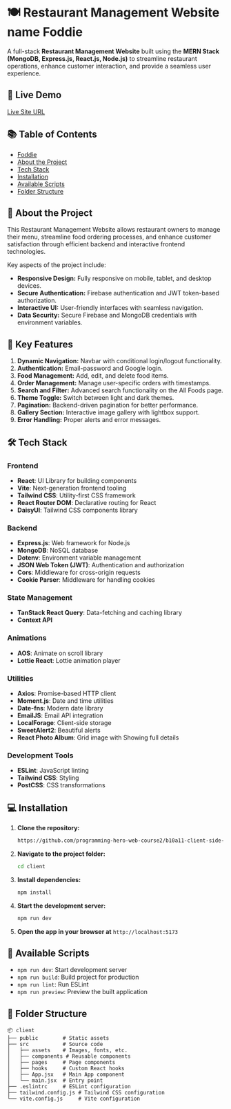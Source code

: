 # 🍽️ Restaurant Management Website name Foddie

A full-stack **Restaurant Management Website** built using the **MERN Stack (MongoDB, Express.js, React.js, Node.js)** to streamline restaurant operations, enhance customer interaction, and provide a seamless user experience.

## 🚀 Live Demo

[Live Site URL](#)

## 📚 Table of Contents

- [Foddie](#foddie)
- [About the Project](#-about-the-project)
- [Tech Stack](#-tech-stack)
- [Installation](#-installation)
- [Available Scripts](#-available-scripts)
- [Folder Structure](#-folder-structure)

## 📝 About the Project

This Restaurant Management Website allows restaurant owners to manage their menu, streamline food ordering processes, and enhance customer satisfaction through efficient backend and interactive frontend technologies.

Key aspects of the project include:

- **Responsive Design:** Fully responsive on mobile, tablet, and desktop devices.
- **Secure Authentication:** Firebase authentication and JWT token-based authorization.
- **Interactive UI:** User-friendly interfaces with seamless navigation.
- **Data Security:** Secure Firebase and MongoDB credentials with environment variables.

## 🌟 Key Features

1. **Dynamic Navigation:** Navbar with conditional login/logout functionality.
2. **Authentication:** Email-password and Google login.
3. **Food Management:** Add, edit, and delete food items.
4. **Order Management:** Manage user-specific orders with timestamps.
5. **Search and Filter:** Advanced search functionality on the All Foods page.
6. **Theme Toggle:** Switch between light and dark themes.
7. **Pagination:** Backend-driven pagination for better performance.
8. **Gallery Section:** Interactive image gallery with lightbox support.
9. **Error Handling:** Proper alerts and error messages.

## 🛠️ Tech Stack

### Frontend

- **React**: UI Library for building components
- **Vite**: Next-generation frontend tooling
- **Tailwind CSS**: Utility-first CSS framework
- **React Router DOM**: Declarative routing for React
- **DaisyUI**: Tailwind CSS components library

### Backend

- **Express.js**: Web framework for Node.js
- **MongoDB**: NoSQL database
- **Dotenv**: Environment variable management
- **JSON Web Token (JWT)**: Authentication and authorization
- **Cors**: Middleware for cross-origin requests
- **Cookie Parser**: Middleware for handling cookies

### State Management

- **TanStack React Query**: Data-fetching and caching library
- **Context API**

### Animations

- **AOS**: Animate on scroll library
- **Lottie React**: Lottie animation player

### Utilities

- **Axios**: Promise-based HTTP client
- **Moment.js**: Date and time utilities
- **Date-fns**: Modern date library
- **EmailJS**: Email API integration
- **LocalForage**: Client-side storage
- **SweetAlert2**: Beautiful alerts
- **React Photo Album**: Grid image with Showing full details

### Development Tools

- **ESLint**: JavaScript linting
- **Tailwind CSS**: Styling
- **PostCSS**: CSS transformations

## 💻 Installation

1. **Clone the repository:**
   ```bash
   https://github.com/programming-hero-web-course2/b10a11-client-side-aminul118.git
   ```
2. **Navigate to the project folder:**
   ```bash
   cd client
   ```
3. **Install dependencies:**
   ```bash
   npm install
   ```
4. **Start the development server:**
   ```bash
   npm run dev
   ```
5. **Open the app in your browser at** `http://localhost:5173`

## 📜 Available Scripts

- `npm run dev`: Start development server
- `npm run build`: Build project for production
- `npm run lint`: Run ESLint
- `npm run preview`: Preview the built application

## 📂 Folder Structure

```plaintext
📦 client
├── public        # Static assets
├── src           # Source code
│   ├── assets    # Images, fonts, etc.
│   ├── components # Reusable components
│   ├── pages     # Page components
│   ├── hooks     # Custom React hooks
│   ├── App.jsx   # Main App component
│   └── main.jsx  # Entry point
├── .eslintrc     # ESLint configuration
├── tailwind.config.js # Tailwind CSS configuration
└── vite.config.js     # Vite configuration
```
